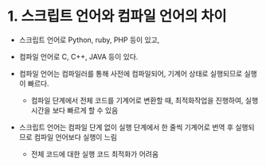 # 1. 스크립트 언어와 컴파일 언어의 차이

- 스크립트 언어로 Python, ruby, PHP 등이 있고,
- 컴파일 언어로 C, C++, JAVA 등이 있다.

- 컴파일 언어는 컴파일러를 통해 사전에 컴파일되어, 기계어 상태로 실행되므로 실행이 빠르다.
	- 컴파일 단계에서 전체 코드를 기계어로 변환할 때, 최적화작업을 진행하여, 실행 시간을 보다 빠르게 할 수 있음

- 스크립트 언어는 컴파일 단계 없이 실행 단계에서 한 줄씩 기계어로 번역 후 실행되므로 컴파일 언어보다 실행이 느림
	- 전체 코드에 대한 실행 코드 최적화가 어려움